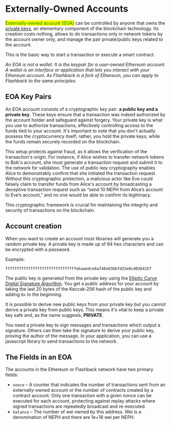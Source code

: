 # Externally-Owned Accounts

<mark style="color:green;">Externally-owned account (EOA)</mark> can be controlled by anyone that owns the [private keys](https://www.investopedia.com/terms/p/private-key.asp), an elementary component of the blockchain technology. Its creation costs nothing, allows to do transactions only in network tokens by the account owner only, and manage the pair private/public keys related to the account.

This is the basic way to start a transaction or execute a smart contract.

_An EOA is not a wallet. It is the keypair for a user-owned Ethereum account. A wallet is an interface or application that lets you interact with your Ethereum account. As Flashback is a fork of Ethereum, you can apply to Flashback to the same principles._

## EOA Key Pairs <a href="#account-creation" id="account-creation"></a>

An EOA account consists of a cryptographic key pair: **a public key and a private key**. These keys ensure that a transaction was indeed authorized by the account holder and safeguard against forgery. Your private key is what you use to authorize transactions, effectively controlling access to the funds tied to your account. It's important to note that you don't actually possess the cryptocurrency itself; rather, you hold the private keys, while the funds remain securely recorded on the blockchain.

This setup protects against fraud, as it allows the verification of the transaction's origin. For instance, if Alice wishes to transfer network tokens to Bob's account, she must generate a transaction request and submit it to the network for validation. The use of public-key cryptography enables Alice to demonstrably confirm that she initiated the transaction request. Without this cryptographic protection, a malicious actor like Eve could falsely claim to transfer funds from Alice's account by broadcasting a deceptive transaction request such as “send 10 NEPH from Alice’s account to Eve’s account,” and no one would be able to confirm its legitimacy.

This cryptographic framework is crucial for maintaining the integrity and security of transactions on the blockchain.

## Account creation <a href="#account-creation" id="account-creation"></a>

When you want to create an account most libraries will generate you a random private key. A private key is made up of 64 hex characters and can be encrypted with a password.

Example:

`fffffffffffffffffffffffffffffffebaaedce6af48a03bbfd25e8cd036415f`

The public key is generated from the private key using the [Elliptic Curve Digital Signature Algorithm](https://wikipedia.org/wiki/Elliptic\_Curve\_Digital\_Signature\_Algorithm). You get a public address for your account by taking the last 20 bytes of the Keccak-256 hash of the public key and adding `0x` to the beginning.

It is possible to derive new public keys from your private key but you cannot derive a private key from public keys. This means it's vital to keep a private key safe and, as the name suggests, **PRIVATE**.

You need a private key to sign messages and transactions which output a signature. Others can then take the signature to derive your public key, proving the author of the message. In your application, you can use a javascript library to send transactions to the network.

## The Fields in an EOA <a href="#an-account-examined" id="an-account-examined"></a>

The accounts in the Ethereum or Flashback network have two primary fields:

* `nonce` – A counter that indicates the number of transactions sent from an externally-owned account or the number of contracts created by a contract account. Only one transaction with a given nonce can be executed for each account, protecting against replay attacks where signed transactions are repeatedly broadcast and re-executed.
* `balance` – The number of wei owned by this address. Wei is a denomination of NEPH and there are 1e+18 wei per NEPH.
